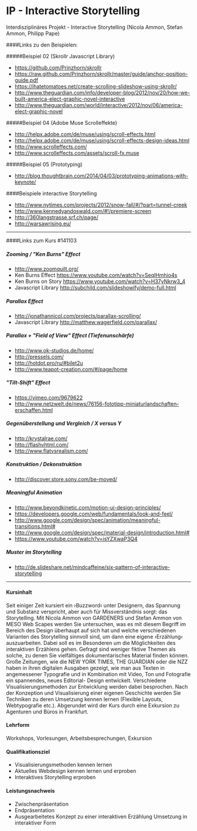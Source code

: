 IP - Interactive Storytelling
========================

Interdisziplinäres Projekt - Interactive Storytelling (Nicola Ammon, Stefan Ammon, Philipp Pape)



####Links zu den Beispielen:

#####Beispiel 02  (Skrollr Javascript Library)
- https://github.com/Prinzhorn/skrollr
- https://raw.github.com/Prinzhorn/skrollr/master/guide/anchor-position-guide.pdf
- https://ihatetomatoes.net/create-scrolling-slideshow-using-skrollr/
- http://www.theguardian.com/info/developer-blog/2012/nov/20/how-we-built-america-elect-graphic-novel-interactive
- http://www.theguardian.com/world/interactive/2012/nov/06/america-elect-graphic-novel

#####Beispiel 04 (Adobe Muse Scrolleffekte)
- http://helpx.adobe.com/de/muse/using/scroll-effects.html
- http://helpx.adobe.com/de/muse/using/scroll-effects-design-ideas.html
- http://www.scrolleffects.com/
- http://www.scrolleffects.com/assets/scroll-fx.muse

#####Beispiel 05 (Prototyping)
- http://blog.thoughtbrain.com/2014/04/03/prototyping-animations-with-keynote/


####Beispiele interactive Storytelling
- http://www.nytimes.com/projects/2012/snow-fall/#/?part=tunnel-creek
- http://www.kennedyandoswald.com/#!/premiere-screen
- http://360langstrasse.srf.ch/page/
- http://warsawrising.eu/
 

---
####Links zum Kurs #141103

##### Zooming / "Ken Burns" Effect
- http://www.zoomquilt.org/
- Ken Burns Effect https://www.youtube.com/watch?v=SeqlHmhio4s
- Ken Burns on Story https://www.youtube.com/watch?v=H37yNkrw3_4
- Javascript Library http://subchild.com/slideshowify/demo-full.html
##### Parallax Effect
- http://jonathannicol.com/projects/parallax-scrolling/
- Javascript Library http://matthew.wagerfield.com/parallax/
##### Parallax + "Field of View" Effect (Tiefenunschärfe)
- http://www.ok-studios.de/home/
- http://pressels.com/
- http://hotdot.pro/ru/#bilet2u
- http://www.teapot-creation.com/#/page/home
##### "Tilt-Shift" Effect
- https://vimeo.com/9679622
- http://www.netzwelt.de/news/76156-fototipp-miniaturlandschaften-erschaffen.html
##### Gegenüberstellung und Vergleich / X versus Y
- http://krystalrae.com/
- http://flashvhtml.com/
- http://www.flatvsrealism.com/
##### Konstruktion / Dekonstruktion
- http://discover.store.sony.com/be-moved/
##### Meaningful Animation
- http://www.beyondkinetic.com/motion-ui-design-principles/
- https://developers.google.com/web/fundamentals/look-and-feel/
- http://www.google.com/design/spec/animation/meaningful-transitions.html#
- http://www.google.com/design/spec/material-design/introduction.html#
- https://www.youtube.com/watch?v=isYZXwaP3Q4
##### Muster im Storytelling
- http://de.slideshare.net/mindcaffeine/six-pattern-of-interactive-storytelling

---
#### Kursinhalt
Seit einiger Zeit kursiert ein ›Buzzword‹ unter Designern, das Spannung und Substanz verspricht, aber auch für Missverständnis sorgt: das Storytelling. Mit Nicola Ammon von GARDENERS und Stefan Ammon von MESO Web Scapes werden Sie untersuchen, was es mit diesem Begriff im Bereich des Design überhaupt auf sich hat und welche verschiedenen Varianten des Storytelling sinnvoll sind, um dann eine eigene ›Erzählung‹ auszuarbeiten.
Dabei soll es im Besonderen um die Möglichkeiten des interaktiven Erzählens gehen. Gefragt sind weniger fiktive Themen als solche, zu denen Sie vielfältiges dokumentarisches Material finden können. Große Zeitungen, wie die NEW YORK TIMES, THE GUARDIAN oder die NZZ haben in ihren digitalen Ausgaben gezeigt, wie man aus Texten in angemessener Typografie und in Kombination mit Video, Ton und Fotografie ein spannendes, neues Editorial- Design entwickelt.
Verschiedene Visualisierungsmethoden zur Entwicklung werden dabei besprochen. Nach der Konzeption und Visualisierung einer eigenen Geschichte werden Sie Techniken zu deren Umsetzung kennen lernen (Flexible Layouts, Webtypografie etc.).
Abgerundet wird der Kurs durch eine Exkursion zu Agenturen und Büros in Frankfurt.

#### Lehrform
Workshops, Vorlesungen, Arbeitsbesprechungen, Exkursion

#### Qualifikationsziel
- Visualisierungsmethoden kennen lernen 
- Aktuelles Webdesign kennen lernen und erproben 
- Interaktives Storytelling erproben

#### Leistungsnachweis
- Zwischenpräsentation
- Endpräsentation
- Ausgearbeitetes Konzept zu einer interaktiven Erzählung Umsetzung in interaktiver Form





